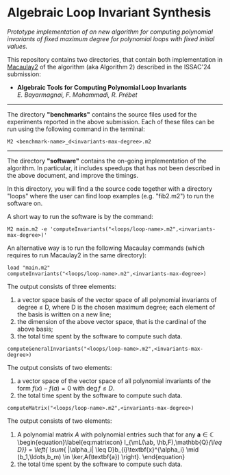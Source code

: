 # Algebraic Loop Invariant Synthesis

*Prototype implementation of an new algorithm for computing polynomial invariants of fixed maximum degree for polynomial loops with fixed initial values.*

This repository contains two directories, that contain both implementation in [Macaulay2](https://macaulay2.com/) of the algorithm (aka Algorithm 2) described in the ISSAC'24 submission: 

* **Algebraic Tools for Computing Polynomial Loop Invariants** <br>*E. Bayarmagnai, F. Mohammadi, R. Prébet*

---
The directory **"benchmarks"** contains the source files used for the experiments reported in the above submission. Each of these files can be run using the following command in the terminal:

```
M2 <benchmark-name>_d<invariants-max-degree>.m2
```
---
The directory **"software"** contains the on-going implementation of the algorithm. In particular, it includes speedups that has not been described in the above document, and improve the timings. 

In this directory, you will find a the source code together with a directory "loops" where the user can find loop examples (e.g. "fib2.m2") to run the software on.

A short way to run the software is by the command:

```
M2 main.m2 -e 'computeInvariants("<loops/loop-name>.m2",<invariants-max-degree>)'
```

An alternative way is to run the following Macaulay commands (which requires to run Macaulay2 in the same directory):

```
load "main.m2"
computeInvariants("<loops/loop-name>.m2",<invariants-max-degree>)
```

The output consists of three elements:
1. a vector space basis of the vector space of all polynomial invariants of degree $\leq$ D, where D is the chosen maximum degree; each element of the basis is written on a new line; 
2. the dimension of the above vector space, that is the cardinal of the above basis;
3. the total time spent by the software to compute such data.

```
computeGeneralInvariants("<loops/loop-name>.m2",<invariants-max-degree>)
```

The output consists of two elements:
1. a vector space of the vector space of all polynomial invariants of the form $f(x)-f(a)=0$ with $\deg f\leq D$.
2. the total time spent by the software to compute such data.

```
computeMatrix("<loops/loop-name>.m2",<invariants-max-degree>)
```

The output consists of two elements:
1. A polynomial matrix $A$ with polynomial entries such that for any $\textbf{a}\in \mathbb{C}$
\begin{equation}\label{eq:matrixcon}
      I_{\mL(\ab, \hb,F),\mathbb{Q}_{\leq D}} = 
  \left\{ \sum_{ |\alpha_i| \leq D}b_{i}\textbf{x}^{\alpha_i} \mid (b_1,\ldots,b_m) \in \ker\,A(\textbf{a}) \right\}.
\end{equation}
2. the total time spent by the software to compute such data.
